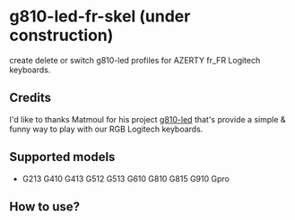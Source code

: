 # g810-led-fr-skel (under construction)
create delete or switch g810-led profiles for AZERTY fr_FR Logitech keyboards.

## Credits
I'd like to thanks Matmoul for his project [g810-led](https://github.com/MatMoul/g810-led) that's provide a simple & funny way to play with our RGB Logitech keyboards.

## Supported models
- G213 G410 G413 G512 G513 G610 G810 G815 G910 Gpro
## How to use?

